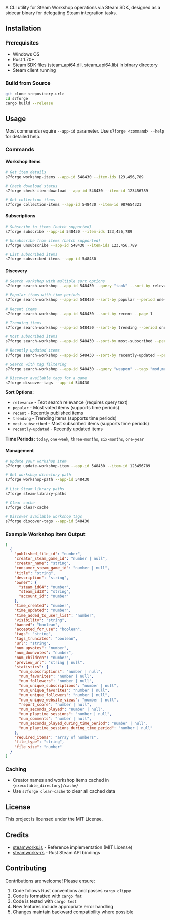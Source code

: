 A CLI utility for Steam Workshop operations via Steam SDK, designed as a sidecar binary for delegating Steam integration tasks.

## Installation

### Prerequisites

- Windows OS
- Rust 1.70+
- Steam SDK files (steam_api64.dll, steam_api64.lib) in binary directory
- Steam client running

### Build from Source

```bash
git clone <repository-url>
cd s7forge
cargo build --release
```

## Usage

Most commands require `--app-id` parameter. Use `s7forge <command> --help` for detailed help.

### Commands

#### Workshop Items

```bash
# Get item details
s7forge workshop-items --app-id 548430 --item-ids 123,456,789

# Check download status
s7forge check-item-download --app-id 548430 --item-id 123456789

# Get collection items
s7forge collection-items --app-id 548430 --item-id 987654321
```

#### Subscriptions

```bash
# Subscribe to items (batch supported)
s7forge subscribe --app-id 548430 --item-ids 123,456,789

# Unsubscribe from items (batch supported)
s7forge unsubscribe --app-id 548430 --item-ids 123,456,789

# List subscribed items
s7forge subscribed-items --app-id 548430
```

#### Discovery

```bash
# Search workshop with multiple sort options
s7forge search-workshop --app-id 548430 --query "tank" --sort-by relevance --page 1

# Popular items with time periods
s7forge search-workshop --app-id 548430 --sort-by popular --period one-week --page 1

# Recent items
s7forge search-workshop --app-id 548430 --sort-by recent --page 1

# Trending items
s7forge search-workshop --app-id 548430 --sort-by trending --period one-week --page 1

# Most subscribed items
s7forge search-workshop --app-id 548430 --sort-by most-subscribed --period one-year --page 1

# Recently updated items
s7forge search-workshop --app-id 548430 --sort-by recently-updated --page 1

# Search with tag filtering
s7forge search-workshop --app-id 548430 --query "weapon" --tags "mod,multiplayer" --page 1

# Discover available tags for a game
s7forge discover-tags --app-id 548430
```

**Sort Options:**
- `relevance` - Text search relevance (requires query text)
- `popular` - Most voted items (supports time periods)
- `recent` - Recently published items
- `trending` - Trending items (supports time periods)
- `most-subscribed` - Most subscribed items (supports time periods)
- `recently-updated` - Recently updated items

**Time Periods:** `today`, `one-week`, `three-months`, `six-months`, `one-year`

#### Management

```bash
# Update your workshop item
s7forge update-workshop-item --app-id 548430 --item-id 123456789

# Get workshop directory path
s7forge workshop-path --app-id 548430

# List Steam library paths
s7forge steam-library-paths

# Clear cache
s7forge clear-cache

# Discover available workshop tags
s7forge discover-tags --app-id 548430
```

### Example Workshop Item Output

```json
[
  {
    "published_file_id": "number",
    "creator_steam_game_id": "number | null",
    "creator_name": "string",
    "consumer_steam_game_id": "number | null",
    "title": "string",
    "description": "string",
    "owner": {
      "steam_id64": "number",
      "steam_id32": "string",
      "account_id": "number"
    },
    "time_created": "number",
    "time_updated": "number",
    "time_added_to_user_list": "number",
    "visibility": "string",
    "banned": "boolean",
    "accepted_for_use": "boolean",
    "tags": "string",
    "tags_truncated": "boolean",
    "url": "string",
    "num_upvotes": "number",
    "num_downvotes": "number",
    "num_children": "number",
    "preview_url": "string | null",
    "statistics": {
      "num_subscriptions": "number | null",
      "num_favorites": "number | null",
      "num_followers": "number | null",
      "num_unique_subscriptions": "number | null",
      "num_unique_favorites": "number | null",
      "num_unique_followers": "number | null",
      "num_unique_website_views": "number | null",
      "report_score": "number | null",
      "num_seconds_played": "number | null",
      "num_playtime_sessions": "number | null",
      "num_comments": "number | null",
      "num_seconds_played_during_time_period": "number | null",
      "num_playtime_sessions_during_time_period": "number | null"
    },
    "required_items": "array of numbers",
    "file_type": "string",
    "file_size": "number"
  }
]
```

### Caching

- Creator names and workshop items cached in `{executable_directory}/cache/`
- Use `s7forge clear-cache` to clear all cached data

## License

This project is licensed under the MIT License.

## Credits

- [steamworks.js](https://github.com/ceifa/steamworks.js) - Reference implementation (MIT License)
- [steamworks-rs](https://github.com/Noxime/steamworks-rs) - Rust Steam API bindings

## Contributing

Contributions are welcome! Please ensure:

1. Code follows Rust conventions and passes `cargo clippy`
2. Code is formatted with `cargo fmt`
3. Code is tested with `cargo test`
4. New features include appropriate error handling
5. Changes maintain backward compatibility where possible
